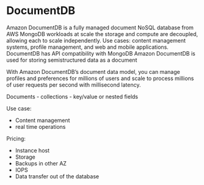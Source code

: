 
# DocumentDB

Amazon DocumentDB is a fully managed document NoSQL database from AWS
MongoDB workloads at scale
the storage and compute are decoupled, allowing each to scale independently.
Use cases: content management systems, profile management, and web and mobile applications.
DocumentDB has API compatibility with MongoDB
Amazon DocumentDB is used for storing semistructured data as a document

With Amazon DocumentDB’s document data model, you can manage profiles and preferences for millions of users and scale to process millions of user requests per second with millisecond latency.

Documents - collections - key/value or nested fields

Use case:
- Content management
- real time operations

Pricing:
- Instance host
- Storage
- Backups in other AZ
- IOPS
- Data transfer out of the database

